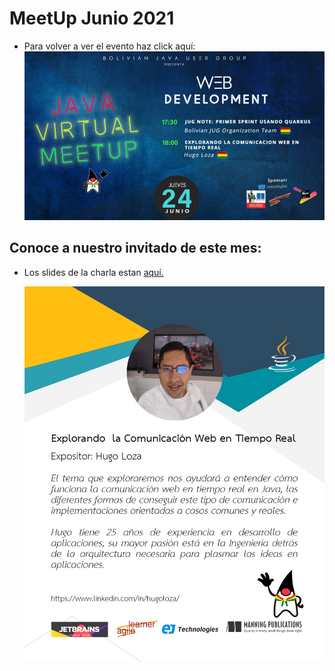 # MeetUp Junio 2021

- Para volver a ver el evento haz click aquí:
  [![IMAGE](img/invite2021June.png)](https://www.youtube.com/watch?v=SiPWx0Eazfo)

## Conoce a nuestro invitado de este mes:
- Los slides de la charla estan [aquí.](https://drive.google.com/file/d/1lAdEEUSY35Au1rgh6QwLVEER7zaZgM9U/view?usp=sharing)
  
  ![About Hugo](img/about_hugo.jpg)
